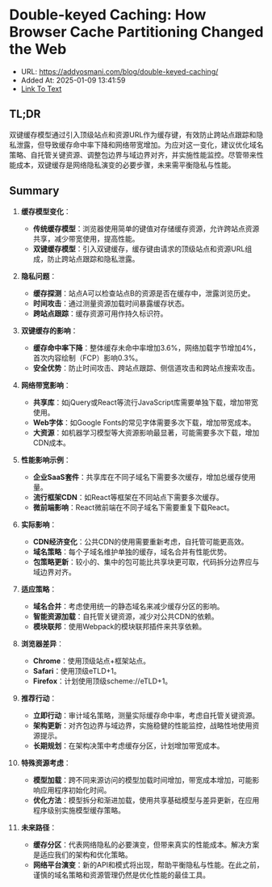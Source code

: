 # Double-keyed Caching: How Browser Cache Partitioning Changed the Web
- URL: https://addyosmani.com/blog/double-keyed-caching/
- Added At: 2025-01-09 13:41:59
- [Link To Text](2025-01-09-double-keyed-caching-how-browser-cache-partitioning-changed-the-web_raw.md)

## TL;DR
双键缓存模型通过引入顶级站点和资源URL作为缓存键，有效防止跨站点跟踪和隐私泄露，但导致缓存命中率下降和网络带宽增加。为应对这一变化，建议优化域名策略、自托管关键资源、调整包边界与域边界对齐，并实施性能监控。尽管带来性能成本，双键缓存是网络隐私演变的必要步骤，未来需平衡隐私与性能。

## Summary
1. **缓存模型变化**：
   - **传统缓存模型**：浏览器使用简单的键值对存储缓存资源，允许跨站点资源共享，减少带宽使用，提高性能。
   - **双键缓存模型**：引入双键缓存，缓存键由请求的顶级站点和资源URL组成，防止跨站点跟踪和隐私泄露。

2. **隐私问题**：
   - **缓存探测**：站点A可以检查站点B的资源是否在缓存中，泄露浏览历史。
   - **时间攻击**：通过测量资源加载时间暴露缓存状态。
   - **跨站点跟踪**：缓存资源可用作持久标识符。

3. **双键缓存的影响**：
   - **缓存命中率下降**：整体缓存未命中率增加3.6%，网络加载字节增加4%，首次内容绘制（FCP）影响0.3%。
   - **安全优势**：防止时间攻击、跨站点跟踪、侧信道攻击和跨站点搜索攻击。

4. **网络带宽影响**：
   - **共享库**：如jQuery或React等流行JavaScript库需要单独下载，增加带宽使用。
   - **Web字体**：如Google Fonts的常见字体需要多次下载，增加带宽成本。
   - **大资源**：如机器学习模型等大资源影响最显著，可能需要多次下载，增加CDN成本。

5. **性能影响示例**：
   - **企业SaaS套件**：共享库在不同子域名下需要多次缓存，增加总缓存使用量。
   - **流行框架CDN**：如React等框架在不同站点下需要多次缓存。
   - **微前端影响**：React微前端在不同子域名下需要重复下载React。

6. **实际影响**：
   - **CDN经济变化**：公共CDN的使用需要重新考虑，自托管可能更高效。
   - **域名策略**：每个子域名维护单独的缓存，域名合并有性能优势。
   - **包策略更新**：较小的、集中的包可能比共享块更可取，代码拆分边界应与域边界对齐。

7. **适应策略**：
   - **域名合并**：考虑使用统一的静态域名来减少缓存分区的影响。
   - **智能资源加载**：自托管关键资源，减少对公共CDN的依赖。
   - **模块联邦**：使用Webpack的模块联邦插件来共享依赖。

8. **浏览器差异**：
   - **Chrome**：使用顶级站点+框架站点。
   - **Safari**：使用顶级eTLD+1。
   - **Firefox**：计划使用顶级scheme://eTLD+1。

9. **推荐行动**：
   - **立即行动**：审计域名策略，测量实际缓存命中率，考虑自托管关键资源。
   - **架构更新**：对齐包边界与域边界，实施稳健的性能监控，战略性地使用资源提示。
   - **长期规划**：在架构决策中考虑缓存分区，计划增加带宽成本。

10. **特殊资源考虑**：
    - **模型加载**：跨不同来源访问的模型加载时间增加，带宽成本增加，可能影响应用程序初始化时间。
    - **优化方法**：模型拆分和渐进加载，使用共享基础模型与差异更新，在应用程序级别实施模型缓存策略。

11. **未来路径**：
    - **缓存分区**：代表网络隐私的必要演变，但带来真实的性能成本。解决方案是适应我们的架构和优化策略。
    - **网络平台演变**：新的API和模式将出现，帮助平衡隐私与性能。在此之前，谨慎的域名策略和资源管理仍然是优化性能的最佳工具。
